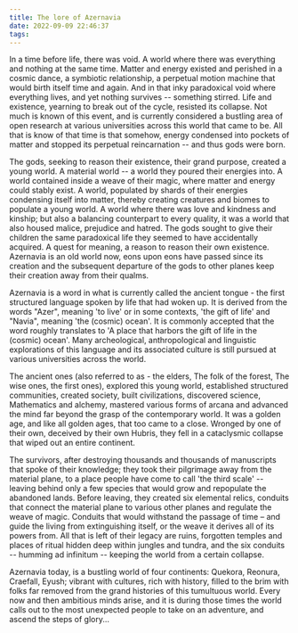 ```yaml
---
title: The lore of Azernavia
date: 2022-09-09 22:46:37
tags:
---
```


In a time before life, there was void. A world where there was everything and nothing at the same time. Matter and energy existed and perished in a cosmic dance, a symbiotic relationship, a perpetual motion machine that would birth itself time and again. And in that inky paradoxical void where everything lives, and yet nothing survives -- something stirred. Life and existence, yearning to break out of the cycle, resisted its collapse. Not much is known of this event, and is currently considered a bustling area of open research at various universities across this world that came to be. All that is know of that time is that somehow, energy condensed into pockets of matter and stopped its perpetual reincarnation -- and thus gods were born.

The gods, seeking to reason their existence, their grand purpose, created a young world. A material world -- a world they poured their energies into. A world contained inside a weave of their magic, where matter and energy could stably exist. A world, populated by shards of their energies condensing itself into matter, thereby creating creatures and biomes to populate a young world. A world where there was love and kindness and kinship; but also a balancing counterpart to every quality, it was a world that also housed malice, prejudice and hatred. The gods sought to give their children the same paradoxical life they seemed to have accidentally acquired. A quest for meaning, a reason to reason their own existence. Azernavia is an old world now, eons upon eons have passed since its creation and the subsequent departure of the gods to other planes keep their creation away from their qualms.

Azernavia is a word in what is currently called the ancient tongue - the first structured language spoken by life that had woken up. It is derived from the words "Azer", meaning 'to live' or in some contexts, 'the gift of life' and "Navia", meaning 'the (cosmic) ocean'. It is commonly accepted that the word roughly translates to 'A place that harbors the gift of life in the (cosmic) ocean'. Many archeological, anthropological and linguistic explorations of this language and its associated culture is still pursued at various universities across the world.

The ancient ones (also referred to as - the elders, The folk of the forest, The wise ones, the first ones), explored this young world, established structured communities, created society, built civilizations, discovered science, Mathematics and alchemy, mastered various forms of arcana and advanced the mind far beyond the grasp of the contemporary world. It was a golden age, and like all golden ages, that too came to a close. Wronged by one of their own, deceived by their own Hubris, they fell in a cataclysmic collapse that wiped out an entire continent.

The survivors, after destroying thousands and thousands of manuscripts that spoke of their knowledge; they took their pilgrimage away from the material plane, to a place people have come to call 'the third scale' -- leaving behind only a few species that would grow and repopulate the abandoned lands. Before leaving, they created six elemental relics, conduits that connect the material plane to various other planes and regulate the weave of magic. Conduits that would withstand the passage of time – and guide the living from extinguishing itself, or the weave it derives all of its powers from. All that is left of their legacy are ruins, forgotten temples and places of ritual hidden deep within jungles and tundra, and the six conduits -- humming ad infinitum -- keeping the world from a certain collapse.

Azernavia today, is a bustling world of four continents: Quekora, Reonura, Craefall, Eyush; vibrant with cultures, rich with history, filled to the brim with folks far removed from the grand histories of this tumultuous world. Every now and then ambitious minds arise, and it is during those times the world calls out to the most unexpected people to take on an adventure, and ascend the steps of glory... 
